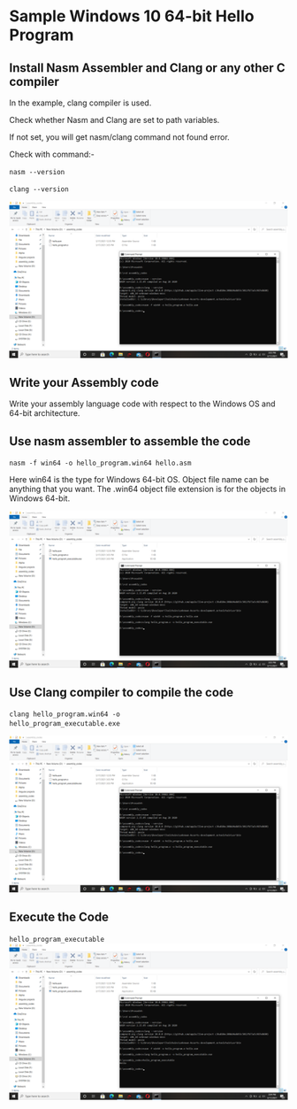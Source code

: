 <h1> Sample Windows 10 64-bit Hello Program </h1>

<h2> Install Nasm Assembler and Clang or any other C compiler</h2> 
In the example, clang compiler is used.

Check whether Nasm and Clang are set to path variables. 

If not set, you will get nasm/clang command not found error.

Check with command:-

<code>nasm --version</code>

<code>clang --version</code>

<img src="./Screenshot (353).png">

<h2> Write your Assembly code </h2>
Write your assembly language code with respect to the Windows OS and 64-bit architecture.

<h2> Use nasm assembler to assemble the code </h2>

<code>nasm -f win64 -o hello_program.win64 hello.asm</code>

Here win64 is the type for Windows 64-bit OS. 
Object file name can be anything that you want.
The .win64 object file extension is for the objects in Windows 64-bit.

<img src="./Screenshot (354).png">

<h2> Use Clang compiler to compile the code </h2>

<code>clang hello_program.win64 -o hello_program_executable.exe</code>

<img src="./Screenshot (354).png">

<h2> Execute the Code </h2>

<code>hello_program_executable</code>
<img src="./Screenshot (355).png">
